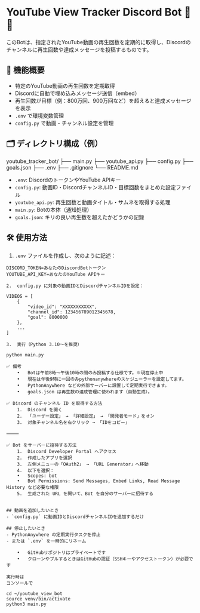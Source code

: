 # YouTube View Tracker Discord Bot 🎥🤖

このBotは、指定されたYouTube動画の再生回数を定期的に取得し、Discordのチャンネルに再生回数や達成メッセージを投稿するものです。

## 🔧 機能概要

- 特定のYouTube動画の再生回数を定期取得
- Discordに自動で埋め込みメッセージ送信（embed）
- 再生回数が目標（例：800万回、900万回など）を超えると達成メッセージを表示
- `.env` で環境変数管理
- `config.py` で動画・チャンネル設定を管理

## 🗂 ディレクトリ構成（例）
youtube_tracker_bot/
├── main.py
├── youtube_api.py
├── config.py
├── goals.json
├── .env
├── .gitignore
└── README.md

- `.env`: DiscordのトークンやYouTube APIキー
- `config.py`: 動画ID・DiscordチャンネルID・目標回数をまとめた設定ファイル
- `youtube_api.py`: 再生回数と動画タイトル・サムネを取得する処理
- `main.py`: Botの本体（通知処理）
- `goals.json`: キリの良い再生数を超えたかどうかの記録


## 🛠 使用方法

1. `.env` ファイルを作成し、次のように記述：

```env
DISCORD_TOKEN=あなたのDiscordBotトークン
YOUTUBE_API_KEY=あなたのYouTube APIキー

2.	config.py に対象の動画IDとDiscordチャンネルIDを設定：

VIDEOS = [
    {
        "video_id": "XXXXXXXXXXX",
        "channel_id": 123456789012345678,
        "goal": 8000000
    },
    ...
]

3.	実行（Python 3.10〜を推奨）

python main.py

✅ 備考
	•	Botは午前8時〜午後10時の間のみ投稿する仕様です。※現在停止中
	•   現在は午後9時に一回のみpythonanywhereのスケジューラーを設定してます。
	•	PythonAnywhere などの外部サーバーに設置して定期実行できます。
	•	goals.json は再生数の達成管理に使われます（自動生成）。

✅ Discord のチャンネル ID を取得する方法
	1.	Discord を開く
	2.	「ユーザー設定」 → 「詳細設定」 → 「開発者モード」をオン
	3.	対象チャンネル名を右クリック → 「IDをコピー」

⸻

✅ Bot をサーバーに招待する方法
	1.	Discord Developer Portal へアクセス
	2.	作成したアプリを選択
	3.	左側メニューの「OAuth2」 → 「URL Generator」へ移動
	4.	以下を選択：
	•	Scopes: bot
	•	Bot Permissions: Send Messages, Embed Links, Read Message History など必要な権限
	5.	生成された URL を開いて、Bot を自分のサーバーに招待する


## 動画を追加したいとき
- `config.py` に動画IDとDiscordチャンネルIDを追加するだけ

## 停止したいとき
- PythonAnywhere の定期実行タスクを停止
- または `.env` を一時的にリネーム

	•	GitHubリポジトリはプライベートです
	•	クローンやプルするときはGitHubの認証（SSHキーやアクセストークン）が必要です

実行時は
コンソールで

cd ~/youtube_view_bot
source venv/bin/activate
python3 main.py